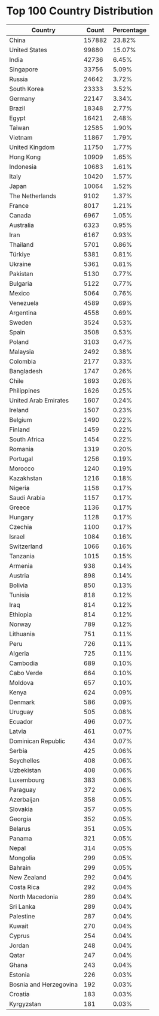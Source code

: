 # Top 100 Country Distribution
| Country | Count | Percentage |
|----|----|----|
| China | 157882 | 23.82% |
| United States | 99880 | 15.07% |
| India | 42736 | 6.45% |
| Singapore | 33756 | 5.09% |
| Russia | 24642 | 3.72% |
| South Korea | 23333 | 3.52% |
| Germany | 22147 | 3.34% |
| Brazil | 18348 | 2.77% |
| Egypt | 16421 | 2.48% |
| Taiwan | 12585 | 1.90% |
| Vietnam | 11867 | 1.79% |
| United Kingdom | 11750 | 1.77% |
| Hong Kong | 10909 | 1.65% |
| Indonesia | 10683 | 1.61% |
| Italy | 10420 | 1.57% |
| Japan | 10064 | 1.52% |
| The Netherlands | 9102 | 1.37% |
| France | 8017 | 1.21% |
| Canada | 6967 | 1.05% |
| Australia | 6323 | 0.95% |
| Iran | 6167 | 0.93% |
| Thailand | 5701 | 0.86% |
| Türkiye | 5381 | 0.81% |
| Ukraine | 5361 | 0.81% |
| Pakistan | 5130 | 0.77% |
| Bulgaria | 5122 | 0.77% |
| Mexico | 5064 | 0.76% |
| Venezuela | 4589 | 0.69% |
| Argentina | 4558 | 0.69% |
| Sweden | 3524 | 0.53% |
| Spain | 3508 | 0.53% |
| Poland | 3103 | 0.47% |
| Malaysia | 2492 | 0.38% |
| Colombia | 2177 | 0.33% |
| Bangladesh | 1747 | 0.26% |
| Chile | 1693 | 0.26% |
| Philippines | 1626 | 0.25% |
| United Arab Emirates | 1607 | 0.24% |
| Ireland | 1507 | 0.23% |
| Belgium | 1490 | 0.22% |
| Finland | 1459 | 0.22% |
| South Africa | 1454 | 0.22% |
| Romania | 1319 | 0.20% |
| Portugal | 1256 | 0.19% |
| Morocco | 1240 | 0.19% |
| Kazakhstan | 1216 | 0.18% |
| Nigeria | 1158 | 0.17% |
| Saudi Arabia | 1157 | 0.17% |
| Greece | 1136 | 0.17% |
| Hungary | 1128 | 0.17% |
| Czechia | 1100 | 0.17% |
| Israel | 1084 | 0.16% |
| Switzerland | 1066 | 0.16% |
| Tanzania | 1015 | 0.15% |
| Armenia | 938 | 0.14% |
| Austria | 898 | 0.14% |
| Bolivia | 850 | 0.13% |
| Tunisia | 818 | 0.12% |
| Iraq | 814 | 0.12% |
| Ethiopia | 814 | 0.12% |
| Norway | 789 | 0.12% |
| Lithuania | 751 | 0.11% |
| Peru | 726 | 0.11% |
| Algeria | 725 | 0.11% |
| Cambodia | 689 | 0.10% |
| Cabo Verde | 664 | 0.10% |
| Moldova | 657 | 0.10% |
| Kenya | 624 | 0.09% |
| Denmark | 586 | 0.09% |
| Uruguay | 505 | 0.08% |
| Ecuador | 496 | 0.07% |
| Latvia | 461 | 0.07% |
| Dominican Republic | 434 | 0.07% |
| Serbia | 425 | 0.06% |
| Seychelles | 408 | 0.06% |
| Uzbekistan | 408 | 0.06% |
| Luxembourg | 383 | 0.06% |
| Paraguay | 372 | 0.06% |
| Azerbaijan | 358 | 0.05% |
| Slovakia | 357 | 0.05% |
| Georgia | 352 | 0.05% |
| Belarus | 351 | 0.05% |
| Panama | 321 | 0.05% |
| Nepal | 314 | 0.05% |
| Mongolia | 299 | 0.05% |
| Bahrain | 299 | 0.05% |
| New Zealand | 292 | 0.04% |
| Costa Rica | 292 | 0.04% |
| North Macedonia | 289 | 0.04% |
| Sri Lanka | 289 | 0.04% |
| Palestine | 287 | 0.04% |
| Kuwait | 270 | 0.04% |
| Cyprus | 254 | 0.04% |
| Jordan | 248 | 0.04% |
| Qatar | 247 | 0.04% |
| Ghana | 243 | 0.04% |
| Estonia | 226 | 0.03% |
| Bosnia and Herzegovina | 192 | 0.03% |
| Croatia | 183 | 0.03% |
| Kyrgyzstan | 181 | 0.03% |
